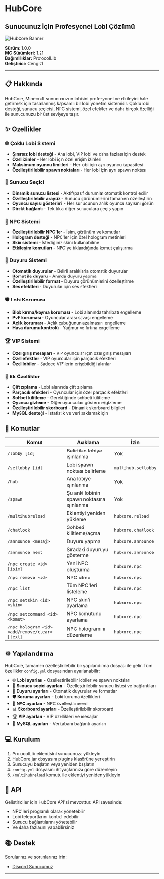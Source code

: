 # HubCore

## Sunucunuz İçin Profesyonel Lobi Çözümü

![HubCore Banner](https://imgur.com/a/LlRD7BW)

**Sürüm:** 1.0.0  
**MC Sürümleri:** 1.21  
**Bağımlılıklar:** ProtocolLib  
**Geliştirici:** Cengiz1

---

## 📋 Hakkında

HubCore, Minecraft sunucunuzun lobisini profesyonel ve etkileyici hale getirmek için tasarlanmış kapsamlı bir lobi yönetim sistemidir. Çoklu lobi desteği, sunucu seçicisi, NPC sistemi, özel efektler ve daha birçok özelliği ile sunucunuzu bir üst seviyeye taşır.

## ✨ Özellikler

### 🌐 Çoklu Lobi Sistemi
- **Sınırsız lobi desteği** - Ana lobi, VIP lobi ve daha fazlası için destek
- **Özel izinler** - Her lobi için özel erişim izinleri
- **Maksimum oyuncu limitleri** - Her lobi için ayrı oyuncu kapasitesi
- **Özelleştirilebilir spawn noktaları** - Her lobi için ayrı spawn noktası

### 🧭 Sunucu Seçici
- **Dinamik sunucu listesi** - Aktif/pasif durumlar otomatik kontrol edilir
- **Özelleştirilebilir arayüz** - Sunucu görünümlerini tamamen özelleştirin
- **Oyuncu sayısı gösterimi** - Her sunucunun anlık oyuncu sayısını görün
- **Direkt bağlantı** - Tek tıkla diğer sunuculara geçiş yapın

### 👤 NPC Sistemi
- **Özelleştirilebilir NPC'ler** - İsim, görünüm ve komutlar
- **Hologram desteği** - NPC'ler için özel hologram metinleri
- **Skin sistemi** - İstediğiniz skini kullanabilme
- **Etkileşim komutları** - NPC'ye tıklandığında komut çalıştırma

### 📢 Duyuru Sistemi
- **Otomatik duyurular** - Belirli aralıklarla otomatik duyurular
- **Komut ile duyuru** - Anında duyuru yapma
- **Özelleştirilebilir format** - Duyuru görünümlerini özelleştirme
- **Ses efektleri** - Duyurular için ses efektleri

### 🛡️ Lobi Koruması
- **Blok kırma/koyma koruması** - Lobi alanında tahribatı engelleme
- **PvP koruması** - Oyuncular arası savaşı engelleme
- **Açlık koruması** - Açlık çubuğunun azalmasını engelleme
- **Hava durumu kontrolü** - Yağmur ve fırtına engelleme

### 🏆 VIP Sistemi
- **Özel giriş mesajları** - VIP oyuncular için özel giriş mesajları
- **Özel efektler** - VIP oyuncular için parçacık efektleri
- **Özel lobiler** - Sadece VIP'lerin erişebildiği alanlar

### 🎯 Ek Özellikler
- **Çift zıplama** - Lobi alanında çift zıplama
- **Parçacık efektleri** - Oyuncular için özel parçacık efektleri
- **Sohbet kilitleme** - Gerektiğinde sohbeti kilitleme
- **Oyuncu gizleme** - Diğer oyuncuları gösterme/gizleme
- **Özelleştirilebilir skorboard** - Dinamik skorboard bilgileri
- **MySQL desteği** - İstatistik ve veri saklamak için

## 📝 Komutlar

| Komut | Açıklama | İzin |
|-------|----------|------|
| `/lobby [id]` | Belirtilen lobiye ışınlanma | Yok |
| `/setlobby [id]` | Lobi spawn noktası belirleme | `multihub.setlobby` |
| `/hub` | Ana lobiye ışınlanma | Yok |
| `/spawn` | Şu anki lobinin spawn noktasına ışınlanma | Yok |
| `/multihubreload` | Eklentiyi yeniden yükleme | `hubcore.reload` |
| `/chatlock` | Sohbeti kilitleme/açma | `hubcore.chatlock` |
| `/announce <mesaj>` | Duyuru yapma | `hubcore.announce` |
| `/announce next` | Sıradaki duyuruyu gösterme | `hubcore.announce` |
| `/npc create <id> [isim]` | Yeni NPC oluşturma | `hubcore.npc` |
| `/npc remove <id>` | NPC silme | `hubcore.npc` |
| `/npc list` | Tüm NPC'leri listeleme | `hubcore.npc` |
| `/npc setskin <id> <skin>` | NPC skin'i ayarlama | `hubcore.npc` |
| `/npc setcommand <id> <komut>` | NPC komutunu ayarlama | `hubcore.npc` |
| `/npc hologram <id> <add/remove/clear> [text]` | NPC hologramını düzenleme | `hubcore.npc` |

## ⚙️ Yapılandırma

HubCore, tamamen özelleştirilebilir bir yapılandırma dosyası ile gelir. Tüm özellikler `config.yml` dosyasından ayarlanabilir:

- 🌐 **Lobi ayarları** - Özelleştirilebilir lobiler ve spawn noktaları
- 🧭 **Sunucu seçici ayarları** - Özelleştirilebilir sunucu listesi ve bağlantıları
- 📢 **Duyuru ayarları** - Otomatik duyurular ve formatlar
- 🛡️ **Koruma ayarları** - Lobi koruma özellikleri
- 👤 **NPC ayarları** - NPC özelleştirmeleri
- 📊 **Skorboard ayarları** - Özelleştirilebilir skorboard
- 🏆 **VIP ayarları** - VIP özellikleri ve mesajlar
- 💾 **MySQL ayarları** - Veritabanı bağlantı ayarları

## 💻 Kurulum

1. ProtocolLib eklentisini sunucunuza yükleyin
2. HubCore.jar dosyasını plugins klasörüne yerleştirin
3. Sunucuyu başlatın veya yeniden başlatın
4. `config.yml` dosyasını ihtiyaçlarınıza göre düzenleyin
5. `/multihubreload` komutu ile eklentiyi yeniden yükleyin

## 🔧 API

Geliştiriciler için HubCore API'si mevcuttur. API sayesinde:

- NPC'leri programlı olarak yönetebilir
- Lobi teleportlarını kontrol edebilir
- Sunucu bağlantılarını yönetebilir
- Ve daha fazlasını yapabilirsiniz

## 📚 Destek

Sorularınız ve sorunlarınız için:

- [Discord Sunucumuz](https://discord.gg/GJTX4usK)

---


